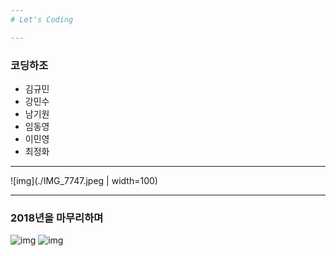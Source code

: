 ```yaml
---
# Let's Coding

---
```

### 코딩하조
- 김규민
- 강민수
- 남기원
- 임동영
- 이민영
- 최정화

---

![img](./IMG_7747.jpeg | width=100)


---
### 2018년을 마무리하며

![img](https://image.flaticon.com/icons/svg/1087/1087972.svg)
![img](https://image.flaticon.com/icons/svg/214/214335.svg)
